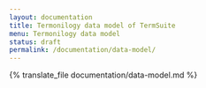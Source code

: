 ```yaml
---
layout: documentation
title: Termonilogy data model of TermSuite
menu: Termonilogy data model
status: draft
permalink: /documentation/data-model/
---
```

{% translate_file documentation/data-model.md %}
